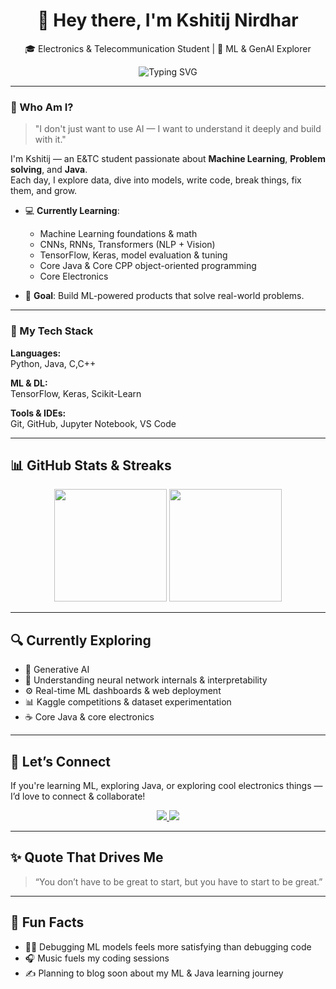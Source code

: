 <h1 align="center">👋 Hey there, I'm Kshitij Nirdhar</h1>

<p align="center">
🎓 Electronics & Telecommunication Student | 🤖 ML & GenAI Explorer  
</p>

<p align="center">
  <img src="https://readme-typing-svg.demolab.com/?lines=Learning+coding+in+depth...;Building+cool+ML+projects...;Exploring+Gen+AI+creatively...;Becoming+better+1%25+everyday...&center=true&width=500&height=30&color=58A6FF&vCenter=true" alt="Typing SVG" />
</p>

---

### 🧠 Who Am I?

> "I don't just want to use AI — I want to understand it deeply and build with it."

I'm Kshitij — an E&TC student passionate about **Machine Learning**, **Problem solving**, and **Java**.  
Each day, I explore data, dive into models, write code, break things, fix them, and grow.

- 💻 **Currently Learning**:  
  - Machine Learning foundations & math  
  - CNNs, RNNs, Transformers (NLP + Vision)  
  - TensorFlow, Keras, model evaluation & tuning  
  - Core Java & Core CPP object-oriented programming
  - Core Electronics 

- 🌟 **Goal**: Build ML-powered products that solve real-world problems.

---

### 🧰 My Tech Stack

**Languages:**  
Python, Java, C,C++

**ML & DL:**  
TensorFlow, Keras, Scikit-Learn

**Tools & IDEs:**  
Git, GitHub, Jupyter Notebook, VS Code

---

## 📊 GitHub Stats & Streaks

<div align="center">
  <img src="https://github-readme-stats.vercel.app/api?username=kshitijnirdhar20&show_icons=true&theme=tokyonight" height="180px" />
  <img src="https://github-readme-streak-stats.herokuapp.com?user=kshitijnirdhar20&theme=tokyonight" height="180px" />
</div>

---

## 🔍 Currently Exploring

- 🎨 Generative AI
- 🤯 Understanding neural network internals & interpretability  
- ⚙️ Real-time ML dashboards & web deployment  
- 📊 Kaggle competitions & dataset experimentation  
- ☕ Core Java & core electronics

---

## 🤝 Let’s Connect

If you're learning ML, exploring Java, or exploring cool electronics things — I’d love to connect & collaborate!

<p align="center">
  <a href="https://www.linkedin.com/in/kshitij-nirdhar-208720313" target="_blank">
    <img src="https://img.shields.io/badge/-LinkedIn-0A66C2?style=for-the-badge&logo=linkedin&logoColor=white" />
  </a>
  <a href="mailto:nirdharkshitij2006@gmail.com" target="_blank">
    <img src="https://img.shields.io/badge/-Gmail-D14836?style=for-the-badge&logo=gmail&logoColor=white" />
  </a>
</p>

---

## ✨ Quote That Drives Me

> “You don’t have to be great to start, but you have to start to be great.”

---

## 🧩 Fun Facts

- 🧑‍💻 Debugging ML models feels more satisfying than debugging code  
- 🎧 Music fuels my coding sessions  
- ✍️ Planning to blog soon about my ML & Java learning journey  


